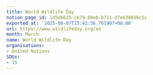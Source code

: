 ```yaml
---
title: World Wildlife Day
notion_page_id: 1d5d6625-c679-80e0-b711-d7e638650c5c
exported_at: '2025-08-07T15:42:56.761907+00:00'
url: https://www.wildlifeday.org/en
month: March
name: World Wildlife Day
organisations:
- United Nations
SDGs:
- 15
---
```


